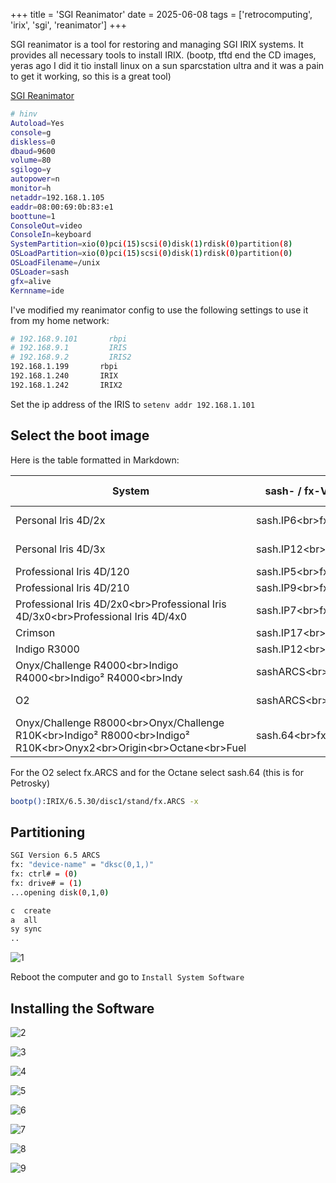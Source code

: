 +++
title = 'SGI Reanimator'
date = 2025-06-08
tags = ['retrocomputing', 'irix', 'sgi', 'reanimator']
+++



SGI reanimator is a tool for restoring and managing SGI IRIX systems. It provides all necessary tools to install IRIX. (bootp, tftd end the CD images, yeras ago I did it tio install linux on a sun sparcstation ultra and it was a pain to get it working, so this is a great tool)

[SGI Reanimator](https://github.com/Linux-RISC/Reanimator)

```sh
# hinv
Autoload=Yes
console=g
diskless=0
dbaud=9600
volume=80
sgilogo=y
autopower=n
monitor=h
netaddr=192.168.1.105
eaddr=08:00:69:0b:83:e1 
boottune=1
ConsoleOut=video
ConsoleIn=keyboard
SystemPartition=xio(0)pci(15)scsi(0)disk(1)rdisk(0)partition(8)
OSLoadPartition=xio(0)pci(15)scsi(0)disk(1)rdisk(0)partition(0)
OSLoadFilename=/unix 
OSLoader=sash
gfx=alive
Kernname=ide 
```

I've modified my reanimator config to use the following settings to use it from my home network:

```sh
# 192.168.9.101       rbpi 
# 192.168.9.1         IRIS    
# 192.168.9.2         IRIS2
192.168.1.199       rbpi
192.168.1.240       IRIX
192.168.1.242       IRIX2
```

Set the ip address of the IRIS to `setenv addr 192.168.1.101` 

## Select the boot image

Here is the table formatted in Markdown:

| System | sash- / fx-Version | IRIX Version |
|---|---|---|
| Personal Iris 4D/2x | sash.IP6\<br\>fx.IP6 | 4.0.1 or 5.3 |
| Personal Iris 4D/3x | sash.IP12\<br\>fx.IP12 | 4.0.1 or 5.3 |
| Professional Iris 4D/120 | sash.IP5\<br\>fx.IP5 | |
| Professional Iris 4D/210 | sash.IP9\<br\>fx.IP9 | |
| Professional Iris 4D/2x0\<br\>Professional Iris 4D/3x0\<br\>Professional Iris 4D/4x0 | sash.IP7\<br\>fx.IP7 | |
| Crimson | sash.IP17\<br\>fx.IP17 | |
| Indigo R3000 | sash.IP12\<br\>fx.IP12 | |
| Onyx/Challenge R4000\<br\>Indigo R4000\<br\>Indigo² R4000\<br\>Indy | sashARCS\<br\>fx.ARCS | 5.3 or 6.5 |
| O2 | sashARCS\<br\>fx.ARCS | 5.3 or 6.5 |
| Onyx/Challenge R8000\<br\>Onyx/Challenge R10K\<br\>Indigo² R8000\<br\>Indigo² R10K\<br\>Onyx2\<br\>Origin\<br\>Octane\<br\>Fuel | sash.64\<br\>fx.64 | 6.5 |


For the O2 select fx.ARCS and for the Octane select sash.64 (this is for Petrosky)

```sh
bootp():IRIX/6.5.30/disc1/stand/fx.ARCS -x 
```

## Partitioning

```sh
SGI Version 6.5 ARCS 
fx: "device-name" = "dksc(0,1,)"
fx: ctrl# = (0)
fx: drive# = (1)
...opening disk(0,1,0)
```

```sh
c  create
a  all
sy sync
..
```

![1](https://imgur.com/gGn7yY9.jpeg)

Reboot the computer and go to `Install System Software`

## Installing the Software

![2](https://imgur.com/n1ILUGn.jpeg)

![3](https://imgur.com/tgICVd2.jpeg)

![4](https://imgur.com/cnp9A8U.jpeg)

![5](https://imgur.com/zODHHy9.jpeg)


![6](https://imgur.com/tHKaqNz.jpeg)


![7](https://imgur.com/jdwRNhs.jpeg)

![8](https://imgur.com/qSDPUb1.jpeg)

![9](https://imgur.com/6IvZB2R.jpeg)

